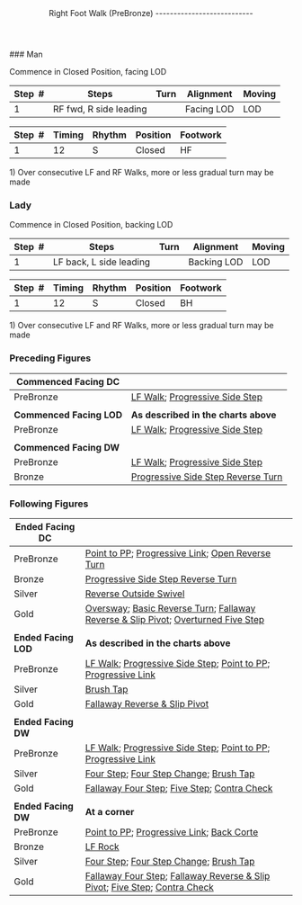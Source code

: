 <header>Right Foot Walk (PreBronze)
---------------------------

 </header>### Man

Commence in Closed Position, facing LOD

 | **Step<span style="color:white">\_</span>\#** | **Steps** | **Turn** | **Alignment** | **Moving** |
|---|---|---|---|---|
| 1 | RF fwd, R side leading |  | Facing LOD | LOD |

 | **Step<span style="color:white">\_</span>\#** | **Timing** | **Rhythm** | **Position** | **Footwork** |
|---|---|---|---|---|
| 1 | 12 | S | Closed | HF |

1\) Over consecutive LF and RF Walks, more or less gradual turn may be made

### Lady

Commence in Closed Position, backing LOD

 | **Step<span style="color:white">\_</span>\#** | **Steps** | **Turn** | **Alignment** | **Moving** |
|---|---|---|---|---|
| 1 | LF back, L side leading |  | Backing LOD | LOD |

 | **Step<span style="color:white">\_</span>\#** | **Timing** | **Rhythm** | **Position** | **Footwork** |
|---|---|---|---|---|
| 1 | 12 | S | Closed | BH |

1\) Over consecutive LF and RF Walks, more or less gradual turn may be made

### Preceding Figures

 | **Commenced Facing DC** |  |
|---|---|
| PreBronze | [LF Walk](walk_LF.md); [Progressive Side Step](side_step.md) |
|  |  |
| **Commenced Facing LOD** | **As described in the charts above** |
| PreBronze | [LF Walk](walk_LF.md); [Progressive Side Step](side_step.md) |
|  |  |
| **Commenced Facing DW** |  |
| PreBronze | [LF Walk](walk_LF.md); [Progressive Side Step](side_step.md) |
| Bronze | [Progressive Side Step Reverse Turn](side_step_reverse.md) |

### Following Figures

 | **Ended Facing DC** |  |
|---|---|
| PreBronze | [Point to PP](point_to_pp.md); [Progressive Link](progressive_link.md); [Open Reverse Turn](open_reverse_turn.md) |
| Bronze | [Progressive Side Step Reverse Turn](side_step_reverse.md) |
| Silver | [Reverse Outside Swivel](reverse_outside_swivel.md) |
| Gold | [Oversway](oversway.md); [Basic Reverse Turn](basic_reverse.md); [Fallaway Reverse &amp; Slip Pivot](fallaway_reverse.md); [Overturned Five Step](five_step_overturned.md) |
|  |  |
| **Ended Facing LOD** | **As described in the charts above** |
| PreBronze | [LF Walk](walk_LF.md); [Progressive Side Step](side_step.md); [Point to PP](point_to_pp.md); [Progressive Link](progressive_link.md) |
| Silver | [Brush Tap](brush_tap.md) |
| Gold | [Fallaway Reverse &amp; Slip Pivot](fallaway_reverse.md) |
|  |  |
| **Ended Facing DW** |  |
| PreBronze | [LF Walk](walk_LF.md); [Progressive Side Step](side_step.md); [Point to PP](point_to_pp.md); [Progressive Link](progressive_link.md) |
| Silver | [Four Step](four_step.md); [Four Step Change](four_step_change.md); [Brush Tap](brush_tap.md) |
| Gold | [Fallaway Four Step](fallaway_four_step.md); [Five Step](five_step.md); [Contra Check](contra_check.md) |
|  |  |
| **Ended Facing DW** | **At a corner** |
| PreBronze | [Point to PP](point_to_pp.md); [Progressive Link](progressive_link.md); [Back Corte](corte.md) |
| Bronze | [LF Rock](rock_LF.md) |
| Silver | [Four Step](four_step.md); [Four Step Change](four_step_change.md); [Brush Tap](brush_tap.md) |
| Gold | [Fallaway Four Step](fallaway_four_step.md); [Fallaway Reverse &amp; Slip Pivot](fallaway_reverse.md); [Five Step](five_step.md); [Contra Check](contra_check.md) |